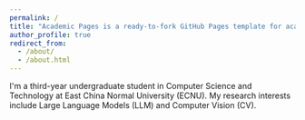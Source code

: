 ```yaml
---
permalink: /
title: "Academic Pages is a ready-to-fork GitHub Pages template for academic personal websites"
author_profile: true
redirect_from: 
  - /about/
  - /about.html
---
```


I'm a third-year undergraduate student in Computer Science and Technology at East China Normal University (ECNU). My research interests include Large Language Models (LLM) and Computer Vision (CV).
